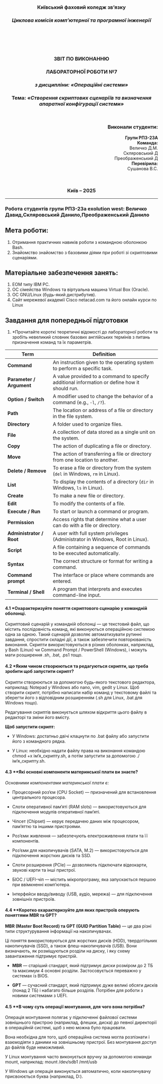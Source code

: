 
<div
 align="center">
</div>
<div align="center">
  
### **Київський фаховий коледж зв’язку**  
### *Циклова комісія комп’ютерної та програмної інженерії*  

<br/><br/><br/><br/>


### **ЗВІТ ПО ВИКОНАННЮ** 
### **ЛАБОРАТОРНОЇ РОБОТИ №7**  
### *з дисципліни: «Операційні системи»*  

  
### **Тема:** *«Створення скриптових сценаріїв та визначення апаратної конфігурації системи»*  

<br/>

</div>

<div align="right">

### **Виконали студенти:**  
**Групи РПЗ-23А**  
**Команда:**<br> Величко Д.М.<br>Скляровський Д<br>Преображенський Д<br>
**Перевірила:**<br> Сушанова В.С.  

</div>

<div align="center">

<br/>

### **Київ – 2025**  

</div>


---

### Робота студентів групи РПЗ-23а exolution west: Величко Давид,Скляровський Данило,Преображенський Данило


## Мета роботи:  
1. Отримання практичних навиків роботи з командною оболонкою Bash.
2. Знайомство знайомство з базовими діями при роботі зі скриптовими сценаріями.

## Матеріальне забезпечення занять:
1. ЕОМ типу IBM PC.
2. ОС сімейства Windows та віртуальна машина Virtual Box (Oracle).
3. ОС GNU/Linux (будь-який дистрибутив).
4. Сайт мережевої академії Cisco netacad.com та його онлайн курси по Linux

## Завдання для попередньої підготовки

1. *Прочитайте короткі теоретичні відомості до лабораторної роботи та зробіть невеликий словник базових англійських термінів з питань призначення команд та їх параметрів.

| Term               | Definition                                                                 |
|--------------------|----------------------------------------------------------------------------|
| **Command**         | An instruction given to the operating system to perform a specific task.   |
| **Parameter / Argument** | A value provided to a command to specify additional information or define how it should run. |
| **Option / Switch** | A modifier used to change the behavior of a command (e.g., `-l`, `/?`).    |
| **Path**            | The location or address of a file or directory in the file system.         |
| **Directory**       | A folder used to organize files.                                           |
| **File**            | A collection of data stored as a single unit on the system.                |
| **Copy**            | The action of duplicating a file or directory.                             |
| **Move**            | The action of transferring a file or directory from one location to another. |
| **Delete / Remove** | To erase a file or directory from the system (`del` in Windows, `rm` in Linux). |
| **List**            | To display the contents of a directory (`dir` in Windows, `ls` in Linux).  |
| **Create**          | To make a new file or directory.                                           |
| **Edit**            | To modify the contents of a file.                                          |
| **Execute / Run**   | To start or launch a command or program.                                   |
| **Permission**      | Access rights that determine what a user can do with a file or directory.  |
| **Administrator / Root** | A user with full system privileges (Administrator in Windows, Root in Linux). |
| **Script**          | A file containing a sequence of commands to be executed automatically.     |
| **Syntax**          | The correct structure or format for writing a command.                     |
| **Command prompt**  | The interface or place where commands are entered.                         |
| **Terminal / Shell**| A program that interprets and executes command-line input.                 |

#### 4.1 *Охарактеризуйте поняття скриптового сценарію у командній оболонці.

Скриптовий сценарій у командній оболонці — це текстовий файл, що містить послідовність команд, які виконуються операційною системою одна за одною. Такий сценарій дозволяє автоматизувати рутинні завдання, спростити складні дії, а також забезпечити повторюваність виконання. Скрипти використовуються в різних оболонках, наприклад, у Bash (Linux) чи Command Prompt / PowerShell (Windows), і можуть мати розширення .sh, .bat, .ps1 тощо.

#### 4.2 *Яким чином створюються та редагуються скрипти, що треба зробити щоб запустити скрипт?

Скрипти створюються за допомогою будь-якого текстового редактора, наприклад: Notepad у Windows або nano, vim, gedit у Linux. Щоб створити скрипт, потрібно написати набір команд у текстовому файлі та зберегти його з відповідним розширенням (.sh для Linux, .bat для Windows тощо).

Редагування скриптів виконується шляхом відкриття цього файлу в редакторі та зміни його вмісту.

**Щоб запустити скрипт:**

- У Windows: достатньо двічі клацнути по .bat файлу або запустити його з командного рядка.

- У Linux: необхідно надати файлу права на виконання командою chmod +x ім’я_скрипту.sh, а потім запустити за допомогою ./ім’я_скрипту.sh.

#### 4.3 **Які основні компоненти материнської плати ви знаєте?

*Основними компонентами материнської плати є:*

- Процесорний роз’єм (CPU Socket) — призначений для встановлення центрального процесора.

- Слоти оперативної пам’яті (RAM slots) — використовуються для підключення модулів оперативної пам’яті.

- Чіпсет (Chipset) — керує передачею даних між процесором, пам’яттю та іншими пристроями.

- Роз’єми живлення — забезпечують електроживлення плати та її компонентів.

- Роз’єми для накопичувачів (SATA, M.2) — використовуються для підключення жорстких дисків та SSD.

- Слоти розширення (PCIe) — дозволяють підключати відеокарти, звукові карти та інші пристрої.

- БІОС / UEFI-чіп — містить мікропрограму, яка запускається першою при ввімкненні комп’ютера.

- Інтерфейси вводу/виводу (USB, аудіо, мережа) — для підключення зовнішніх пристроїв.

#### 4.4 **Коротко охарактеризуйте для яких пристроїв оперують поняттями MBR та GPT?

**MBR (Master Boot Record) та GPT (GUID Partition Table)** — це два різні типи структурування інформації на накопичувачах.

Ці поняття використовуються для жорстких дисків (HDD), твердотільних накопичувачів (SSD), а також флеш-накопичувачів (USB). Вони визначають, як розміщуються розділи на диску, і яку схему завантаження підтримує пристрій.

- **MBR** — старіший стандарт, який підтримує диски розміром до 2 ТБ та максимум 4 основні розділи. Застосовується переважно у системах із BIOS.

- **GPT** — сучасний стандарт, який підтримує дуже великі обсяги дисків (понад 2 ТБ) і набагато більше розділів. Потрібен для роботи з новими системами з UEFI.

#### 4.5 **В чому суть операції монтування, для чого вона потрібна?

Операція монтування полягає у підключенні файлової системи зовнішнього пристрою (наприклад, флешки, диска) до певної директорії в операційній системі, щоб з нею можна було працювати.

Вона необхідна для того, щоб операційна система могла розпізнати і взаємодіяти з даними на зовнішньому пристрої. Без монтування доступ до файлів буде неможливий.

У Linux монтування часто виконується вручну за допомогою команди mount, наприклад:
mount /dev/sdb1 /mnt/usb

У Windows ця операція виконується автоматично, коли накопичувачу присвоюється буква (наприклад, D:).

